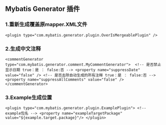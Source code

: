 ## Mybatis Generator 插件

### 1.重新生成覆盖原mapper.XML文件
>
`<plugin type="com.mybatis.generator.plugin.OverIsMergeablePlugin" />`
### 2.生成中文注释
>
`<commentGenerator type="com.mybatis.generator.comment.MyCommentGenerator"> 
        <!-- 是否禁止显示日期 true：是 ： false:否 -->
        <property name="suppressDate" value="false" />
        <!-- 是否去除自动生成的所有注释 true：是 ： false:否 -->
        <property name="suppressAllComments" value="false" />
</commentGenerator>`
### 3.Example生成位置
>
`<plugin type="com.mybatis.generator.plugin.ExamplePlugin">
     <!-- example包名 -->
     <property name="exampleTargetPackage" value="${example.target.package}"/>
 </plugin>`